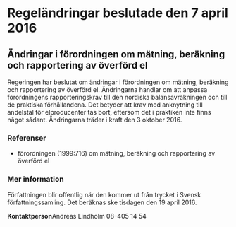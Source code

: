 # Regeländringar beslutade den 7 april 2016

## Ändringar i förordningen om mätning, beräkning och rapportering av överförd el

Regeringen har beslutat om ändringar i förordningen om mätning, beräkning och rapportering av överförd el. Ändringarna handlar om att anpassa förordningens rapporteringskrav till den nordiska balansavräkningen och till de praktiska förhållandena. Det betyder att krav med anknytning till andelstal för elproducenter tas bort, eftersom det i praktiken inte finns något sådant. Ändringarna träder i kraft den 3 oktober 2016.

### Referenser

* förordningen (1999:716) om mätning, beräkning och rapportering av överförd el

### Mer information

Författningen blir offentlig när den kommer ut från trycket i Svensk författningssamling. Det beräknas ske tisdagen den 19 april 2016.

**Kontaktperson**Andreas Lindholm 08–405 14 54
